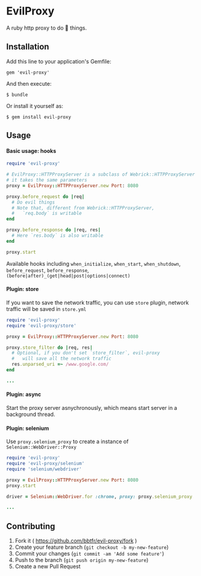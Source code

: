 # EvilProxy

A ruby http proxy to do :imp: things.

## Installation

Add this line to your application's Gemfile:

    gem 'evil-proxy'

And then execute:

    $ bundle

Or install it yourself as:

    $ gem install evil-proxy

## Usage

#### Basic usage: hooks

```ruby
require 'evil-proxy'

# EvilProxy::HTTPProxyServer is a subclass of Webrick::HTTPProxyServer
# it takes the same parameters
proxy = EvilProxy::HTTPProxyServer.new Port: 8080

proxy.before_request do |req|
  # Do evil things
  # Note that, different from Webrick::HTTPProxyServer, 
  #   `req.body` is writable
end

proxy.before_response do |req, res|
  # Here `res.body` is also writable
end

proxy.start
```

Available hooks including `when_initialize`, `when_start`, `when_shutdown`, 
  `before_request`, `before_response`, `(before|after)_(get|head|post|options|connect)`

#### Plugin: store
  
If you want to save the network traffic, you can use `store` plugin,
  network traffic will be saved in `store.yml`
```ruby
require 'evil-proxy'
require 'evil-proxy/store'

proxy = EvilProxy::HTTPProxyServer.new Port: 8080

proxy.store_filter do |req, res|
  # Optional, if you don't set `store_filter`, evil-proxy
  #   will save all the network traffic
  res.unparsed_uri =~ /www.google.com/
end

...
```

#### Plugin: async
Start the proxy server asnychronously, which means start server in a background thread.

#### Plugin: selenium
Use `proxy.selenium_proxy` to create a instance of `Selenium::WebDriver::Proxy`

```ruby
require 'evil-proxy'
require 'evil-proxy/selenium'
require 'selenium/webdriver'

proxy = EvilProxy::HTTPProxyServer.new Port: 8080
proxy.start

driver = Selenium::WebDriver.for :chrome, proxy: proxy.selenium_proxy

...
```


## Contributing

1. Fork it ( https://github.com/bbtfr/evil-proxy/fork )
2. Create your feature branch (`git checkout -b my-new-feature`)
3. Commit your changes (`git commit -am 'Add some feature'`)
4. Push to the branch (`git push origin my-new-feature`)
5. Create a new Pull Request
